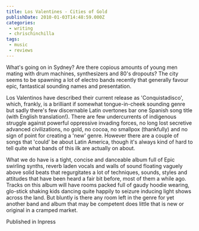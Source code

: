```yaml
---
title: Los Valentines - Cities of Gold
publishDate: 2010-01-03T14:48:59.000Z
categories:
 - writing
 - chrischinchilla
tags: 
 - music 
 - reviews
---
```


What's going on in Sydney? Are there copious amounts of young men mating with drum machines, synthesizers and 80's dropouts? The city seems to be spawning a lot of electro bands recently that generally favour epic, fantastical sounding names and presentation.

Los Valentinos have described their current release as 'Conquistadisco', which, frankly, is a brilliant if somewhat tongue-in-cheek sounding genre but sadly there's few discernable Latin overtones bar one Spanish song title (with English translation!). There are few undercurrents of indigenous struggle against powerful oppressive invading forces, no long lost secretive advanced civilizations, no gold, no cocoa, no smallpox (thankfully) and no sign of point for creating a 'new' genre. However there are a couple of songs that 'could' be about Latin America, though it's always kind of hard to tell quite what bands of this ilk are actually on about.

What we do have is a tight, concise and danceable album full of Epic swirling synths, reverb laden vocals and walls of sound floating vaguely above solid beats that regurgitates a lot of techniques, sounds, styles and attitudes that have been heard a fair bit before, most of them a while ago. Tracks on this album will have rooms packed full of gaudy hoodie wearing, glo-stick shaking kids dancing quite happily to seizure inducing light shows across the land. But bluntly is there any room left in the genre for yet another band and album that may be competent does little that is new or original in a cramped market.

Published in Inpress
